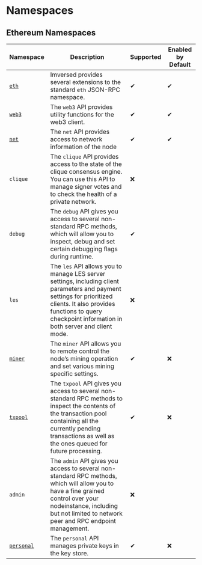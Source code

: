 # Namespaces
## Ethereum Namespaces

| Namespace | Description | Supported | Enabled by Default |
| --- | --- | --- | --- |
| [`eth`](https://docs.imversed.com/developers/json-rpc/endpoints.html#eth-methods) | Imversed provides several extensions to the standard `eth` JSON-RPC namespace. | ✔ | ✔ |
| [`web3`](https://docs.imversed.com/developers/json-rpc/endpoints.html#web3-methods) | The `web3` API provides utility functions for the web3 client. | ✔ | ✔ |
| [`net`](https://docs.imversed.com/developers/json-rpc/endpoints.html#net-methods) | The `net` API provides access to network information of the node | ✔ | ✔ |
| `clique` | The `clique` API provides access to the state of the clique consensus engine. You can use this API to manage signer votes and to check the health of a private network. | ❌ |    |
| `debug` | The `debug` API gives you access to several non-standard RPC methods, which will allow you to inspect, debug and set certain debugging flags during runtime. | ✔ |   |
| `les` | The `les` API allows you to manage LES server settings, including client parameters and payment settings for prioritized clients. It also provides functions to query checkpoint information in both server and client mode. | ❌ |   |
| [`miner`](https://docs.imversed.com/developers/json-rpc/endpoints.html#miner-methods) | The `miner` API allows you to remote control the node’s mining operation and set various mining specific settings. | ✔ | ❌ |
| [`txpool`](https://docs.imversed.com/developers/json-rpc/endpoints.html#txpool-methods) | The `txpool` API gives you access to several non-standard RPC methods to inspect the contents of the transaction pool containing all the currently pending transactions as well as the ones queued for future processing. | ✔ | ❌ |
| `admin` | The `admin` API gives you access to several non-standard RPC methods, which will allow you to have a fine grained control over your nodeinstance, including but not limited to network peer and RPC endpoint management. | ❌ |    |
| [`personal`](https://docs.imversed.com/developers/json-rpc/endpoints.html#personal-methods) | The `personal` API manages private keys in the key store. | ✔ | ❌ |